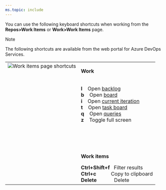 ```yaml
---
ms.topic: include
---
```



<a id="work-items-page-shortcuts"></a>

You can use the following keyboard shortcuts when working from the **Repos>Work Items** or **Work>Work Items** page. 

> [!NOTE]  
> The following shortcuts are available from the web portal for Azure DevOps Services. 

<table width="70%">
<tbody valign="top">
<tr>
<td><img src="/azure/devops/_shared/_img/keyboard-shortcuts/work-items-shortcuts.png" alt="Work items page shortcuts"/></td>
<td>
<p><strong>Work</strong></p>
<br/>
<strong>l</strong>&nbsp;&nbsp;&nbsp;&nbsp;Open <a href="/azure/devops/boards/backlogs/create-your-backlog" data-raw-source="[backlog](/azure/devops/boards/backlogs/create-your-backlog)">backlog</a><br/>
<strong>b</strong>&nbsp;&nbsp;&nbsp;&nbsp;Open <a href="/azure/devops/boards/boards/kanban-quickstart" data-raw-source="[board](/azure/devops/boards/boards/kanban-quickstart)">board</a><br/>
<strong>i</strong>&nbsp;&nbsp;&nbsp;&nbsp;Open <a href="/azure/devops/boards/sprints/assign-work-sprint" data-raw-source="[current iteration](/azure/devops/boards/sprints/assign-work-sprint)">current iteration</a><br/>
<strong>t</strong>&nbsp;&nbsp;&nbsp;&nbsp;Open <a href="/azure/devops/boards/sprints/task-board" data-raw-source="[task board](/azure/devops/boards/sprints/task-board)">task board</a><br/>
<strong>q</strong>&nbsp;&nbsp;&nbsp;&nbsp;Open <a href="/azure/devops/boards/queries/using-queries" data-raw-source="[queries](/azure/devops/boards/queries/using-queries)">queries</a><br/>
<strong>z</strong>&nbsp;&nbsp;&nbsp;&nbsp;Toggle full screen<br/>
<br/><br/><br/><br/> 
<p><strong>Work items</strong></p>
<strong>Ctrl+Shift+f</strong>&nbsp;&nbsp;&nbsp;Filter results<br/>
<strong>Ctrl+c</strong>&nbsp;&nbsp;&nbsp;&nbsp;&nbsp;&nbsp;&nbsp;&nbsp;&nbsp;&nbsp;&nbsp;Copy to clipboard<br/>
<strong>Delete</strong>&nbsp;&nbsp;&nbsp;&nbsp;&nbsp;&nbsp;&nbsp;&nbsp;&nbsp;&nbsp;&nbsp;&nbsp;&nbsp;Delete<br/>

</td>
</tr>
</tbody>
</table>